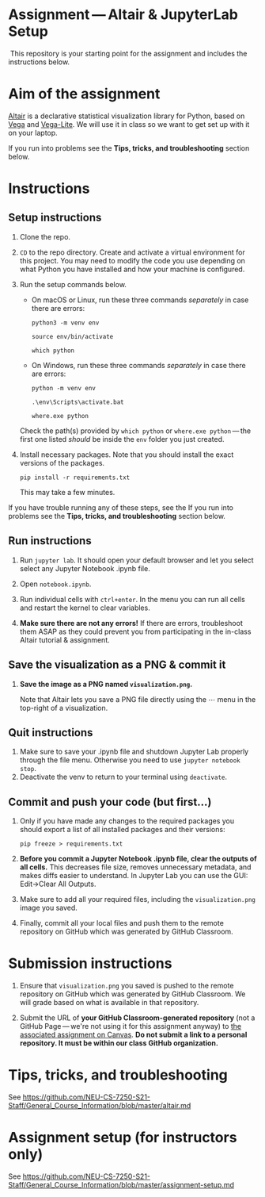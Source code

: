 # Assignment — Altair & JupyterLab Setup
​
This repository is your starting point for the assignment and includes the instructions below.

# Aim of the assignment

[Altair](https://altair-viz.github.io/) is a declarative statistical visualization library for Python, based on [Vega](http://vega.github.io/vega) and [Vega-Lite](http://vega.github.io/vega-lite).
We will use it in class so we want to get set up with it on your laptop.

If you run into problems see the **Tips, tricks, and troubleshooting** section below.

# Instructions

## Setup instructions

1. Clone the repo.
1. `CD` to the repo directory. Create and activate a virtual environment for this project. You may need to modify the code you use depending on what Python you have installed and how your machine is configured.

1. Run the setup commands below.

    * On macOS or Linux, run these three commands *separately* in case there are errors:
        ```
        python3 -m venv env
        ```
        ```
        source env/bin/activate
        ```
        ```
        which python
        ```
    * On Windows, run these three commands *separately* in case there are errors:
        ```
        python -m venv env
        ```
        ```
        .\env\Scripts\activate.bat
        ```
        ```
        where.exe python
        ```
    Check the path(s) provided by `which python` or `where.exe python` — the first one listed *should* be inside the `env` folder you just created.

1. Install necessary packages. Note that you should install the exact versions of the packages.
    ```
    pip install -r requirements.txt
    ```
    This may take a few minutes.

If you have trouble running any of these steps, see the If you run into problems see the **Tips, tricks, and troubleshooting** section below.

## Run instructions

1. Run `jupyter lab`. It should open your default browser and let you select select any Jupyter Notebook .ipynb file.

1. Open `notebook.ipynb`.

1. Run individual cells with `ctrl+enter`. In the menu you can run all cells and restart the kernel to clear variables.

1. **Make sure there are not any errors!** If there are errors, troubleshoot them ASAP as they could prevent you from participating in the in-class Altair tutorial & assignment.
​
## Save the visualization as a PNG & commit it

1. **Save the image as a PNG named `visualization.png`.** 
    
    Note that Altair lets you save a PNG file directly using the ⋯ menu in the top-right of a visualization.

## Quit instructions
1. Make sure to save your .ipynb file and shutdown Jupyter Lab properly through the file menu. Otherwise you need to use `jupyter notebook stop`.
​
1. Deactivate the venv to return to your terminal using `deactivate`.

## Commit and push your code (but first...)

1. Only if you have made any changes to the required packages you should export a list of all installed packages and their versions:
   ```
   pip freeze > requirements.txt
   ```

1. **Before you commit a Jupyter Notebook .ipynb file, clear the outputs of all cells.** This decreases file size, removes unnecessary metadata, and makes diffs easier to understand. In Jupyter Lab you can use the GUI: Edit->Clear All Outputs.

1. Make sure to add all your required files, including the `visualization.png` image you saved.

1. Finally, commit all your local files and push them to the remote repository on GitHub which was generated by GitHub Classroom.

# Submission instructions

1. Ensure that `visualization.png` you saved is pushed to the remote repository on GitHub which was generated by GitHub Classroom. We will grade based on what is available in that repository.

1. Submit the URL of **your GitHub Classroom-generated repository** (not a GitHub Page — we're not using it for this assignment anyway) to [the associated assignment on Canvas](https://northeastern.instructure.com/courses/63405/assignments/874478). **Do not submit a link to a personal repository. It must be within our class GitHub organization.**

# Tips, tricks, and troubleshooting

See https://github.com/NEU-CS-7250-S21-Staff/General_Course_Information/blob/master/altair.md

# Assignment setup (for instructors only)

See https://github.com/NEU-CS-7250-S21-Staff/General_Course_Information/blob/master/assignment-setup.md
